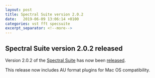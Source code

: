```yaml
---
layout: post
title: Spectral Suite version 2.0.2
date:   2019-06-09 13:06:14 +0100
categories: vst fft specsuite
excerpt_separator: <!--more-->
---
```


<section>
<h1>Spectral Suite version 2.0.2 released</h1>
<p>Version 2.0.2 of the <a href="/spectralsuite">Spectral Suite</a> has now been <a href="/media/SpectralSuite-v2.0.2.zip">released</a>.</p>
<!--more-->
<p>This release now includes AU format plugins for Mac OS compatibility.</p>
 </section>
